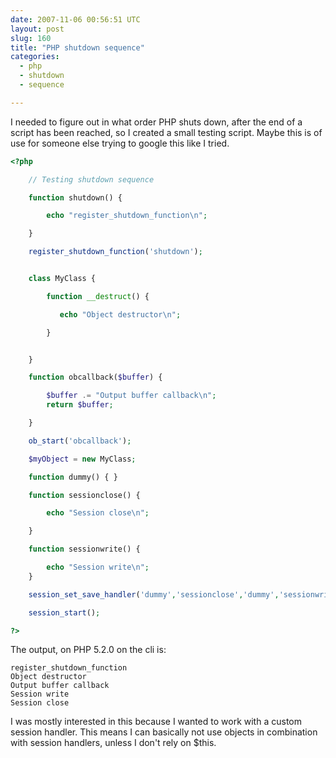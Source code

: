 ```yaml
---
date: 2007-11-06 00:56:51 UTC
layout: post
slug: 160
title: "PHP shutdown sequence"
categories:
  - php
  - shutdown
  - sequence

---
```

<p>I needed to figure out in what order PHP shuts down, after the end of a script has been reached, so I created a small testing script. Maybe this is of use for someone else trying to google this like I tried.</p>

```php
<?php

    // Testing shutdown sequence

    function shutdown() {

        echo "register_shutdown_function\n";

    }

    register_shutdown_function('shutdown');


    class MyClass {

        function __destruct() {

           echo "Object destructor\n";

        }


    }

    function obcallback($buffer) {

        $buffer .= "Output buffer callback\n";
        return $buffer;

    }

    ob_start('obcallback');

    $myObject = new MyClass;

    function dummy() { }

    function sessionclose() {

        echo "Session close\n";

    }

    function sessionwrite() {

        echo "Session write\n";
    }

    session_set_save_handler('dummy','sessionclose','dummy','sessionwrite','dummy','dummy');

    session_start();

?>
```

<p>The output, on PHP 5.2.0 on the cli is:</p>

```
register_shutdown_function
Object destructor
Output buffer callback
Session write
Session close
```

<p>I was mostly interested in this because I wanted to work with a custom session handler. This means I can basically not use objects in combination with session handlers, unless I don't rely on $this.</p>

